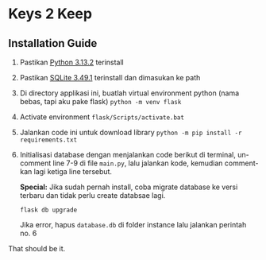 # Keys 2 Keep 
## Installation Guide

1. Pastikan [Python 3.13.2](https://www.python.org/) terinstall
2. Pastikan [SQLite 3.49.1](https://www.sqlite.org/download.html) terinstall dan dimasukan ke path
3. Di directory applikasi ini, buatlah virtual environment python (nama bebas, tapi aku pake flask) `python -m venv flask`
4. Activate environment `flask/Scripts/activate.bat`
5. Jalankan code ini untuk download library `python -m pip install -r requirements.txt`
6. Initialisasi database dengan menjalankan code berikut di terminal, un-comment line 7-9 di file `main.py`, lalu jalankan kode, kemudian comment-kan lagi ketiga line tersebut.

	**Special:** Jika sudah pernah install, coba migrate database ke versi terbaru dan tidak perlu create databsae lagi.
	```flask db migrate
	flask db upgrade
	```
	Jika error, hapus `database.db` di folder instance lalu jalankan perintah no. 6

That should be it.